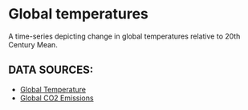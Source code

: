 # Global temperatures

A time-series depicting change in global temperatures relative to 20th Century Mean.

## DATA SOURCES:
 
* [Global Temperature](https://datahub.io/core/global-temp#readme)
* [Global CO2 Emissions](https://datahub.io/core/co2-fossil-global)

